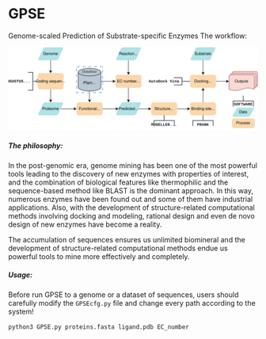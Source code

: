 # GPSE
Genome-scaled Prediction of Substrate-specific Enzymes
The workflow:

![img](/img/GASSER.svg)

##### The philosophy:

In the post-genomic era, genome mining has been one of the most powerful tools leading to the discovery of new enzymes with properties of interest, and the combination of biological features like thermophilic and the sequence-based method like BLAST is the dominant approach. In this way, numerous enzymes have been found out and some of them have industrial applications. Also, with the development of structure-related computational methods involving docking and modeling, rational design and even de novo design of new enzymes have become a reality.

The accumulation of sequences ensures us unlimited biomineral and the development of structure-related computational methods endue us powerful tools to mine more effectively and completely.

##### Usage:  
Before run GPSE to a genome or a dataset of sequences, users should carefully modify the `GPSEcfg.py` file and change every path according to the system!  
```
python3 GPSE.py proteins.fasta ligand.pdb EC_number
```
